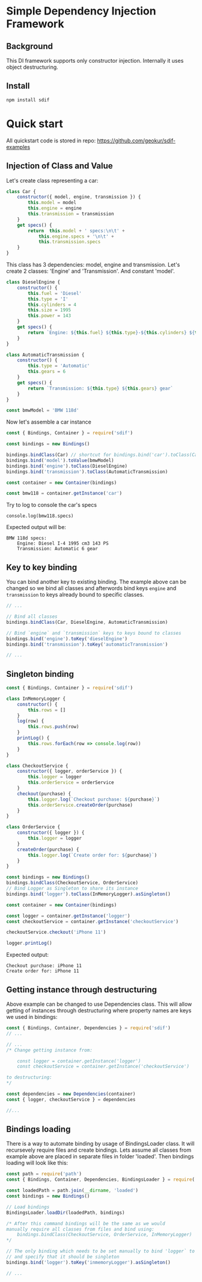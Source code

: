 # Simple Dependency Injection Framework
## Background
This DI framework supports only constructor injection. Internally it uses object destructuring.
## Install
```shell
npm install sdif
```
# Quick start
All quickstart code is stored in repo: https://github.com/geokur/sdif-examples
## Injection of Class and Value
Let's create class representing a car:
```javascript
class Car {
    constructor({ model, engine, transmission }) {
        this.model = model
        this.engine = engine
        this.transmission = transmission
    }
    get specs() {
        return  this.model + ' specs:\n\t' + 
            this.engine.specs + '\n\t' +
            this.transmission.specs
    }
}
```
This class has 3 dependencies: model, engine and transmission.
Let's create 2 classes: 'Engine' and 'Transmission'. And constant 'model'.
```javascript
class DieselEngine {
    constructor() {
        this.fuel = 'Diesel'
        this.type = 'I'
        this.cylinders = 4
        this.size = 1995
        this.power = 143
    }
    get specs() {
        return `Engine: ${this.fuel} ${this.type}-${this.cylinders} ${this.size} cm3 ${this.power} PS`
    }
}

class AutomaticTransmission {
    constructor() {
        this.type = 'Automatic'
        this.gears = 6
    }
    get specs() {
        return `Transmission: ${this.type} ${this.gears} gear`
    }
}

const bmwModel = 'BMW 118d'
```
Now let's assemble a car instance
```javascript
const { Bindings, Container } = require('sdif')

const bindings = new Bindings()

bindings.bindClass(Car) // shortcut for bindings.bind('car').toClass(Car)
bindings.bind('model').toValue(bmwModel)
bindings.bind('engine').toClass(DieselEngine)
bindings.bind('transmission').toClass(AutomaticTransmission)

const container = new Container(bindings)

const bmw118 = container.getInstance('car')
```
Try to log to console the car's specs
```shell
console.log(bmw118.specs)
```
Expected output will be:
```
BMW 118d specs:
	Engine: Diesel I-4 1995 cm3 143 PS
	Transmission: Automatic 6 gear
```
## Key to key binding
You can bind another key to existing binding. The example above can be changed so we bind all classes and afterwords bind keys `engine` and `transmission` to keys already bound to specific classes.
```javascript
// ...

// Bind all classes
bindings.bindClass(Car, DieselEngine, AutomaticTransmission)

// Bind `engine` and `transmission` keys to keys bound to classes
bindings.bind('engine').toKey('dieselEngine')
bindings.bind('transmission').toKey('automaticTransmission')

// ...
```
## Singleton binding
```javascript
const { Bindings, Container } = require('sdif')

class InMemoryLogger {
    constructor() {
        this.rows = []
    }
    log(row) {
        this.rows.push(row)
    }
    printLog() {
        this.rows.forEach(row => console.log(row))
    }
}

class CheckoutService {
    constructor({ logger, orderService }) {
        this.logger = logger
        this.orderService = orderService
    }
    checkout(purchase) {
        this.logger.log(`Checkout purchase: ${purchase}`)
        this.orderService.createOrder(purchase)
    }
}

class OrderService {
    constructor({ logger }) {
        this.logger = logger
    }
    createOrder(purchase) {
        this.logger.log(`Create order for: ${purchase}`)
    }
}

const bindings = new Bindings()
bindings.bindClass(CheckoutService, OrderService)
// Bind Logger as Singleton to share its instance
bindings.bind('logger').toClass(InMemoryLogger).asSingleton()

const container = new Container(bindings)

const logger = container.getInstance('logger')
const checkoutService = container.getInstance('checkoutService')

checkoutService.checkout('iPhone 11')

logger.printLog()
```
Expected output:
```
Checkout purchase: iPhone 11
Create order for: iPhone 11
```
## Getting instance through destructuring
Above example can be changed to use Dependencies class. This will allow getting of instances through destructuring where property names are keys we used in bindings:
```javascript
const { Bindings, Container, Dependencies } = require('sdif')
// ...

// ...
/* Change getting instance from:

    const logger = container.getInstance('logger')
    const checkoutService = container.getInstance('checkoutService')

to destructuring:
*/

const dependencies = new Dependencies(container)
const { logger, checkoutService } = dependencies

//...
```
## Bindings loading
There is a way to automate binding by usage of BindingsLoader class. It will recursevely require files and create bindings.
Lets assume all classes from example above are placed in separate files in folder 'loaded'. Then bindings loading will look like this:
```javascript
const path = require('path')
const { Bindings, Container, Dependencies, BindingsLoader } = require('sdif')

const loadedPath = path.join(__dirname, 'loaded')
const bindings = new Bindings()

// Load bindings
BindingsLoader.loadDir(loadedPath, bindings)

/* After this command bindings will be the same as we would
manually require all classes from files and bind using:
    bindings.bindClass(CheckoutService, OrderService, InMemoryLogger)
*/

// The only binding which needs to be set manually to bind 'logger` to existing binding 
// and specify that it should be singleton 
bindings.bind('logger').toKey('inmemoryLogger').asSingleton()

// ...
```